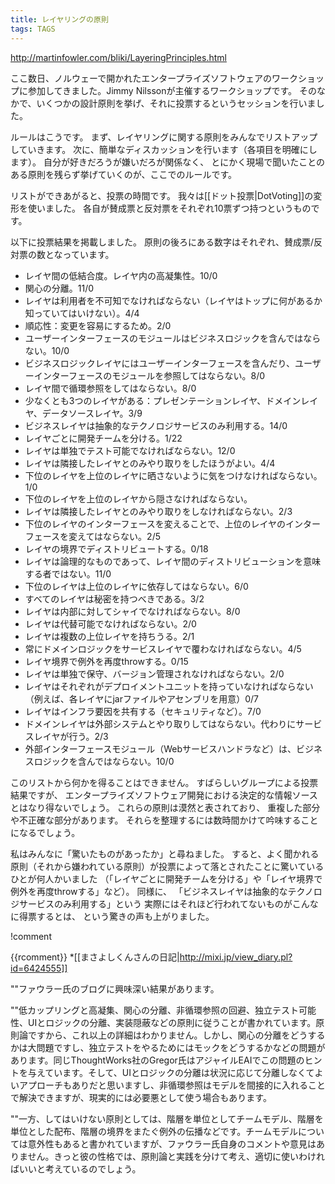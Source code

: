 ```yaml
---
title: レイヤリングの原則
tags: TAGS
---
```


http://martinfowler.com/bliki/LayeringPrinciples.html

ここ数日、ノルウェーで開かれたエンタープライズソフトウェアのワークショップに参加してきました。Jimmy Nilssonが主催するワークショップです。
そのなかで、いくつかの設計原則を挙げ、それに投票するというセッションを行いました。

ルールはこうです。
まず、レイヤリングに関する原則をみんなでリストアップしていきます。
次に、簡単なディスカッションを行います（各項目を明確にします）。
自分が好きだろうが嫌いだろが関係なく、
とにかく現場で聞いたことのある原則を残らず挙げていくのが、ここでのルールです。

リストができあがると、投票の時間です。
我々は[[ドット投票|DotVoting]]の変形を使いました。
各自が賛成票と反対票をそれぞれ10票ずつ持つというものです。

以下に投票結果を掲載しました。
原則の後ろにある数字はそれぞれ、賛成票/反対票の数となっています。

* レイヤ間の低結合度。レイヤ内の高凝集性。10/0
* 関心の分離。11/0
* レイヤは利用者を不可知でなければならない（レイヤはトップに何があるか知っていてはいけない）。4/4
* 順応性：変更を容易にするため。2/0
* ユーザーインターフェースのモジュールはビジネスロジックを含んではならない。10/0
* ビジネスロジックレイヤにはユーザーインターフェースを含んだり、ユーザーインターフェースのモジュールを参照してはならない。8/0
* レイヤ間で循環参照をしてはならない。8/0
* 少なくとも3つのレイヤがある：プレゼンテーションレイヤ、ドメインレイヤ、データソースレイヤ。3/9
* ビジネスレイヤは抽象的なテクノロジサービスのみ利用する。14/0
* レイヤごとに開発チームを分ける。1/22
* レイヤは単独でテスト可能でなければならない。12/0
* レイヤは隣接したレイヤとのみやり取りをしたほうがよい。4/4
* 下位のレイヤを上位のレイヤに晒さないように気をつけなければならない。1/0
* 下位のレイヤを上位のレイヤから隠さなければならない。
* レイヤは隣接したレイヤとのみやり取りをしなければならない。2/3
* 下位のレイヤのインターフェースを変えることで、上位のレイヤのインターフェースを変えてはならない。2/5
* レイヤの境界でディストリビュートする。0/18
* レイヤは論理的なものであって、レイヤ間のディストリビューションを意味する者ではない。11/0
* 下位のレイヤは上位のレイヤに依存してはならない。6/0
* すべてのレイヤは秘密を持つべきである。3/2
* レイヤは内部に対してシャイでなければならない。8/0
* レイヤは代替可能でなければならない。2/0
* レイヤは複数の上位レイヤを持ちうる。2/1
* 常にドメインロジックをサービスレイヤで覆わなければならない。4/5
* レイヤ境界で例外を再度throwする。0/15
* レイヤは単独で保守、バージョン管理されなければならない。2/0
* レイヤはそれぞれがデプロイメントユニットを持っていなければならない（例えば、各レイヤにjarファイルやアセンブリを用意）0/7
* レイヤはインフラ要因を共有する（セキュリティなど）。7/0
* ドメインレイヤは外部システムとやり取りしてはならない。代わりにサービスレイヤが行う。2/3
* 外部インターフェースモジュール（Webサービスハンドラなど）は、ビジネスロジックを含んではならない。10/0

このリストから何かを得ることはできません。
すばらしいグループによる投票結果ですが、
エンタープライズソフトウェア開発における決定的な情報ソースとはなり得ないでしょう。
これらの原則は漠然と表されており、
重複した部分や不正確な部分があります。
それらを整理するには数時間かけて吟味することになるでしょう。

私はみんなに「驚いたものがあったか」と尋ねました。
すると、よく聞かれる原則（それから嫌われている原則）が投票によって落とされたことに驚いているひとが何人かいました
（「レイヤごとに開発チームを分ける」や「レイヤ境界で例外を再度throwする」など）。
同様に、
「ビジネスレイヤは抽象的なテクノロジサービスのみ利用する」という
実際にはそれほど行われてないものがこんなに得票するとは、
という驚きの声も上がりました。

!comment

{{rcomment}}
*[[まさよしくんさんの日記|http://mixi.jp/view_diary.pl?id=6424555]]

""ファウラー氏のブログに興味深い結果があります。 

""低カップリングと高凝集、関心の分離、非循環参照の回避、独立テスト可能性、UIとロジックの分離、実装隠蔽などの原則に従うことが書かれています。原則論ですから、これ以上の詳細はわかりません。しかし、関心の分離をどうするかは大問題ですし、独立テストをやるためにはモックをどうするかなどの問題があります。同じThoughtWorks社のGregor氏はアジャイルEAIでこの問題のヒントを与えています。そして、UIとロジックの分離は状況に応じて分離しなくてよいアプローチもありだと思いますし、非循環参照はモデルを間接的に入れることで解決できますが、現実的には必要悪として使う場合もあります。 

""一方、してはいけない原則としては、階層を単位としてチームモデル、階層を単位とした配布、階層の境界をまたぐ例外の伝播などです。チームモデルについては意外性もあると書かれていますが、ファウラー氏自身のコメントや意見はありません。きっと彼の性格では、原則論と実践を分けて考え、適切に使いわければいいと考えているのでしょう。
